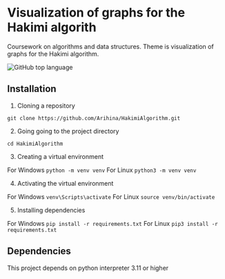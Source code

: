 # Visualization of graphs for the Hakimi algorith

Coursework on algorithms and data structures.
Theme is visualization of graphs for the Hakimi algorithm.

![GitHub top language](https://img.shields.io/badge/language-python-blue)

## Installation

1. Cloning a repository

```git clone https://github.com/Arihina/HakimiAlgorithm.git```

2. Going going to the project directory

```cd HakimiAlgorithm```

3. Creating a virtual environment

For Windows ```python -m venv venv```
For Linux ```python3 -m venv venv```

4. Activating the virtual environment

For Windows ```venv\Scripts\activate```
For Linux ```source venv/bin/activate```

5. Installing dependencies

For Windows ```pip install -r requirements.txt```
For Linux ```pip3 install -r requirements.txt```

## Dependencies

This project depends on python interpreter 3.11 or higher
